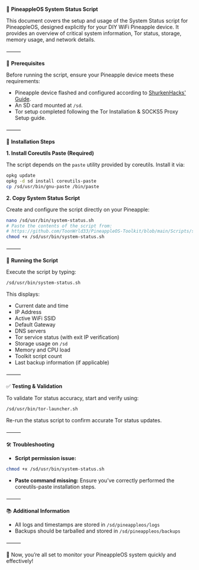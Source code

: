 📡 **PineappleOS System Status Script**

This document covers the setup and usage of the System Status script for PineappleOS, designed explicitly for your DIY WiFi Pineapple device. It provides an overview of critical system information, Tor status, storage, memory usage, and network details.

⸻

📌 **Prerequisites**

Before running the script, ensure your Pineapple device meets these requirements:

* Pineapple device flashed and configured according to [ShurkenHacks' Guide](https://github.com/SHUR1K-N/WiFi-Mangoapple-Resources).
* An SD card mounted at `/sd`.
* Tor setup completed following the Tor Installation & SOCKS5 Proxy Setup guide.

⸻

🔧 **Installation Steps**

**1. Install Coreutils Paste (Required)**

The script depends on the `paste` utility provided by coreutils. Install it via:

```bash
opkg update
opkg -d sd install coreutils-paste
cp /sd/usr/bin/gnu-paste /bin/paste
```

**2. Copy System Status Script**

Create and configure the script directly on your Pineapple:

```bash
nano /sd/usr/bin/system-status.sh
# Paste the contents of the script from:
# https://github.com/ToonWrld33/PineappleOS-Toolkit/blob/main/Scripts/system-status.sh
chmod +x /sd/usr/bin/system-status.sh
```

⸻

🚀 **Running the Script**

Execute the script by typing:

```bash
/sd/usr/bin/system-status.sh
```

This displays:

* Current date and time
* IP Address
* Active WiFi SSID
* Default Gateway
* DNS servers
* Tor service status (with exit IP verification)
* Storage usage on `/sd`
* Memory and CPU load
* Toolkit script count
* Last backup information (if applicable)

⸻

✅ **Testing & Validation**

To validate Tor status accuracy, start and verify using:

```bash
/sd/usr/bin/tor-launcher.sh
```

Re-run the status script to confirm accurate Tor status updates.

⸻

🛠 **Troubleshooting**

* **Script permission issue:**

```bash
chmod +x /sd/usr/bin/system-status.sh
```

* **Paste command missing:**
  Ensure you’ve correctly performed the coreutils-paste installation steps.

⸻

📚 **Additional Information**

* All logs and timestamps are stored in `/sd/pineappleos/logs`
* Backups should be tarballed and stored in `/sd/pineappleos/backups`

⸻

🎯 Now, you’re all set to monitor your PineappleOS system quickly and effectively!
